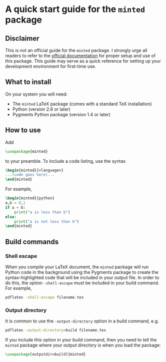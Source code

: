 # A quick start guide for the `minted` package

## Disclaimer

This is not an official guide for the `minted` package. I strongly urge all readers to refer to the [official documentation](http://tug.ctan.org/macros/latex/contrib/minted/minted.pdf) for proper setup and use of this package. This guide may serve as a quick reference for setting up your development environment for first-time use.

## What to install

On your system you will need:

- The `minted` LaTeX package (comes with a standard TeX installation)
- Python (version 2.6 or later)
- Pygments Python package (version 1.4 or later)

## How to use

Add

```tex
\usepackage{minted}
```

to your preamble. To include a code listing, use the syntax

```tex
\begin{minted}{<language>}
...(code goes here)...
\end{minted}
```

For example,

```tex
\begin{minted}{python}
a,b = 0,1
if a < b:
	print("a is less than b")
else:
	print("a is not less than b")
\end{minted}
```

## Build commands

### Shell escape

When you compile your LaTeX document, the `minted` package will run Python code in the background using the Pygments package to create the syntax-highlighted code that will be included in your output file. In order to do this, the option `-shell-escape` must be included in your build command. For example,

```bash
pdflatex -shell-escape filename.tex
```

### Output directory
It is common to use the `-output-directory` option in a build command, e.g.

```bash
pdflatex -output-directory=build filename.tex
```

If you include this option in your build command, then you need to tell the `minted` package where your output directory is when you load the package:

```tex
\usepackage[outputdir=build]{minted}
```
